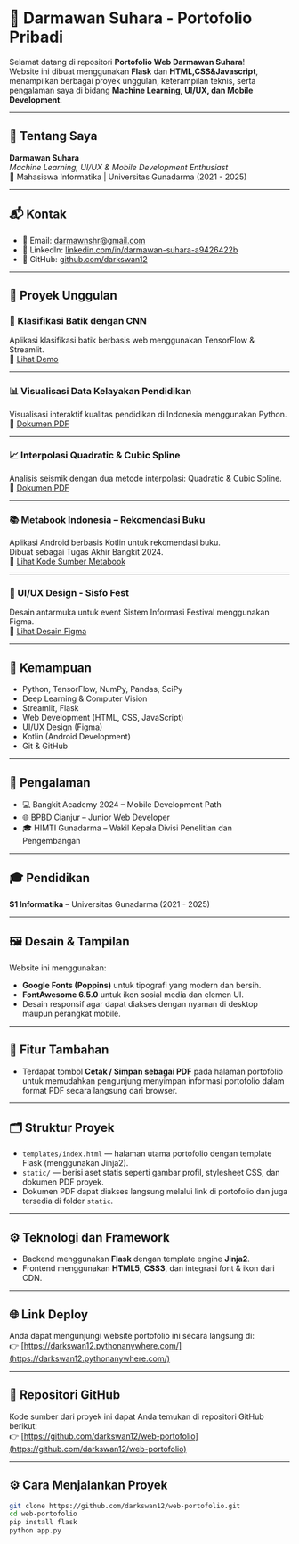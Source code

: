 # 💼 Darmawan Suhara - Portofolio Pribadi

Selamat datang di repositori **Portofolio Web Darmawan Suhara**!  
Website ini dibuat menggunakan **Flask** dan **HTML,CSS&Javascript**, menampilkan berbagai proyek unggulan, keterampilan teknis, serta pengalaman saya di bidang **Machine Learning, UI/UX, dan Mobile Development**.

---

## 👤 Tentang Saya

**Darmawan Suhara**  
_Machine Learning, UI/UX & Mobile Development Enthusiast_  
📍 Mahasiswa Informatika | Universitas Gunadarma (2021 - 2025)

---

## 📬 Kontak

- 📧 Email: [darmawnshr@gmail.com](mailto:darmawnshr@gmail.com)
- 💼 LinkedIn: [linkedin.com/in/darmawan-suhara-a9426422b](https://linkedin.com/in/darmawan-suhara-a9426422b)
- 🐙 GitHub: [github.com/darkswan12](https://github.com/darkswan12)

---

## 🚀 Proyek Unggulan

### 📸 Klasifikasi Batik dengan CNN  
Aplikasi klasifikasi batik berbasis web menggunakan TensorFlow & Streamlit.  
🔗 [Lihat Demo](https://klasifikasi-batik-darmawan.streamlit.app)

---

### 📊 Visualisasi Data Kelayakan Pendidikan  
Visualisasi interaktif kualitas pendidikan di Indonesia menggunakan Python.  
📄 [Dokumen PDF](./static/Visualisasi_Data_Kelayakan_Pendidikan_Indonesia.pdf)

---

### 📈 Interpolasi Quadratic & Cubic Spline  
Analisis seismik dengan dua metode interpolasi: Quadratic & Cubic Spline.  
📄 [Dokumen PDF](./static/Interpolasi_Quadratic_dan_Cubic_Spline.pdf)

---

### 📚 Metabook Indonesia – Rekomendasi Buku  
Aplikasi Android berbasis Kotlin untuk rekomendasi buku.  
Dibuat sebagai Tugas Akhir Bangkit 2024.  
📂 [Lihat Kode Sumber Metabook](https://github.com/darkswan12/Metabook-Indonesia)

---

### 🎨 UI/UX Design - Sisfo Fest  
Desain antarmuka untuk event Sistem Informasi Festival menggunakan Figma.  
🎨 [Lihat Desain Figma](https://www.figma.com/design/tA5VxiQPbUXL0lTJbgIqyq/Sisfo-Fest-UI-UX?node-id=71-2645&t=kPo9zyz5BLoz0d61-1)

---

## 🧠 Kemampuan

- Python, TensorFlow, NumPy, Pandas, SciPy  
- Deep Learning & Computer Vision  
- Streamlit, Flask  
- Web Development (HTML, CSS, JavaScript)  
- UI/UX Design (Figma)  
- Kotlin (Android Development)  
- Git & GitHub  

---

## 💼 Pengalaman

- 💻 Bangkit Academy 2024 – Mobile Development Path  
- 🌐 BPBD Cianjur – Junior Web Developer  
- 🎓 HIMTI Gunadarma – Wakil Kepala Divisi Penelitian dan Pengembangan  

---

## 🎓 Pendidikan

**S1 Informatika** – Universitas Gunadarma (2021 - 2025)

---

## 🖼 Desain & Tampilan

Website ini menggunakan:

- **Google Fonts (Poppins)** untuk tipografi yang modern dan bersih.  
- **FontAwesome 6.5.0** untuk ikon sosial media dan elemen UI.  
- Desain responsif agar dapat diakses dengan nyaman di desktop maupun perangkat mobile.

---

## 📄 Fitur Tambahan

- Terdapat tombol **Cetak / Simpan sebagai PDF** pada halaman portofolio untuk memudahkan pengunjung menyimpan informasi portofolio dalam format PDF secara langsung dari browser.

---

## 🗂 Struktur Proyek

- `templates/index.html` — halaman utama portofolio dengan template Flask (menggunakan Jinja2).  
- `static/` — berisi aset statis seperti gambar profil, stylesheet CSS, dan dokumen PDF proyek.  
- Dokumen PDF dapat diakses langsung melalui link di portofolio dan juga tersedia di folder `static`.

---

## ⚙️ Teknologi dan Framework

- Backend menggunakan **Flask** dengan template engine **Jinja2**.  
- Frontend menggunakan **HTML5**, **CSS3**, dan integrasi font & ikon dari CDN.

---

## 🌐 Link Deploy

Anda dapat mengunjungi website portofolio ini secara langsung di:  
👉 [https://darkswan12.pythonanywhere.com/](https://darkswan12.pythonanywhere.com/)

---

## 🔗 Repositori GitHub

Kode sumber dari proyek ini dapat Anda temukan di repositori GitHub berikut:  
👉 [https://github.com/darkswan12/web-portofolio](https://github.com/darkswan12/web-portofolio)

---

## ⚙️ Cara Menjalankan Proyek

```bash
git clone https://github.com/darkswan12/web-portofolio.git
cd web-portofolio
pip install flask
python app.py
